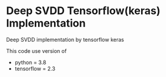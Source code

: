 # Deep SVDD Tensorflow(keras) Implementation
Deep SVDD implementation by tensorflow keras

This code use version of
- python = 3.8
- tensorflow = 2.3
